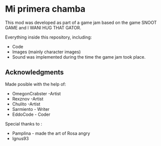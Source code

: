 # Mi primera chamba

This mod was developed as part of a game jam based on the game SNOOT GAME and I WANI HUG THAT GATOR.

Everything inside this repository, including:

- Code
- Images (mainly character images)
- Sound
 was implemented during the time the game jam took place.

## Acknowledgments

Made posible with the help of:

- OmegonCrabster -Artist
- Rexznov -Artist
- Chulito -Artist
- Sarmiento - Writer
- EddoCode - Coder

Special thanks to : 

- Pamplina - made the art of Rosa angry
- Ignus93

